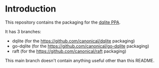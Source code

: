# Introduction
This repository contains the packaging for the [dqlite PPA](https://launchpad.net/~dqlite/+archive/ubuntu/dev).

It has 3 branches:
 - dqlite (for the https://github.com/canonical/dqlite packaging)
 - go-dqlite (for the https://github.com/canonical/go-dqlite packaging)
 - raft (for the https://github.com/canonical/raft packaging)

This main branch doesn't contain anything useful other than this README.
